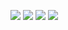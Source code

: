 

<img src="https://img.shields.io/badge/Dart-ffffff?style=for-the-badge&logo=Dart&logoColor=000000"/> <img src="https://img.shields.io/badge/Flutter-ffffff?style=for-the-badge&logo=Flutter&logoColor=000000"/> <img src="https://img.shields.io/badge/Kotlin-ffffff?style=for-the-badge&logo=Kotlin&logoColor=000000"/> <img src="https://img.shields.io/badge/QML-ffffff?style=for-the-badge&logo=qt&logoColor=000000"/>
